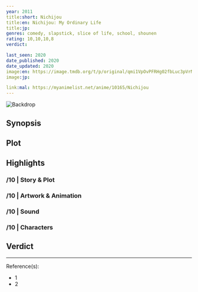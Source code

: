 ```yaml
---
year: 2011
title:short: Nichijou
title:en: Nichijou: My Ordinary Life
title:jp:
genres: comedy, slapstick, slice of life, school, shounen
rating: 10,10,10,8
verdict:

last_seen: 2020
date_published: 2020
date_updated: 2020
image:en: https://image.tmdb.org/t/p/original/qmi1VpOvPFRHg02fbLuc3pVrMbt.jpg
image:jp:

link:mal: https://myanimelist.net/anime/10165/Nichijou
---
```


![Backdrop]()

## Synopsis

## Plot

## Highlights

### /10 | Story & Plot

### /10 | Artwork & Animation

### /10 | Sound

### /10 | Characters

## Verdict

<!-- SPOILERS -->

<!-- CLOSING -->

---
Reference(s):

- 1
- 2
